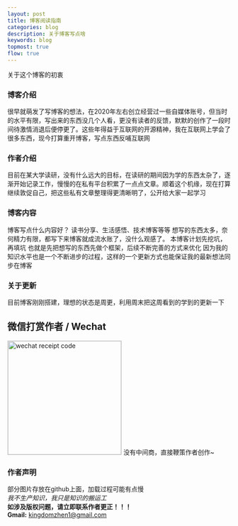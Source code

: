 ```yaml
---
layout: post
title: 博客阅读指南
categories: blog
description: 关于博客写点啥
keywords: blog
topmost: true
flow: true
---
```

关于这个博客的初衷

### 博客介绍
很早就萌发了写博客的想法，在2020年左右创立经营过一些自媒体账号，但当时的水平有限，写出来的东西没几个人看，更没有读者的反馈，默默的创作了一段时间待激情消退后便停更了。这些年得益于互联网的开源精神，我在互联网上学会了很多东西，现今打算重开博客，写点东西反哺互联网  

### 作者介绍

目前在某大学读研，没有什么远大的目标，在读研的期间因为学的东西太杂了，逐渐开始记录工作，慢慢的在私有平台积累了一点点文章。顺着这个机缘，现在打算继续敦促自己，把这些私有文章整理得更清晰明了，公开给大家一起学习

### 博客内容

博客写点什么内容好？
读书分享、生活感悟、技术博客等等
想写的东西太多，奈何精力有限，都写下来博客就成流水账了，没什么观感了。
本博客计划先挖坑，再填坑
也就是先把想写的东西先做个框架，后续不断完善的方式来优化
因为我的知识水平也是一个不断进步的过程，这样的一个更新方式也能保证我的最新想法同步在博客

<!-- 这是一段注释，在渲染后的文档中不会显示 
1. 写科目知识感觉数学公式太复杂，调整格式需要花费太多时间
2. 写读书笔记，这个更新的太慢，因为我太懒了看书的进度太慢
3. 写软件教程，这个是最简单的，但是我不知道哪些能写哪些不能写-->

### 关于更新

目前博客刚刚搭建，理想的状态是周更，利用周末把这周看到的学到的更新一下

## 微信打赏作者 / Wechat

<img style="width:256px;border:1px solid lightgrey;" src="{{ assets_base_url }}/assets/images/receipt-code-wechat.jpeg" alt="wechat receipt code" />  
没有中间商，直接鞭策作者创作~

### 作者声明

部分图片存放在github上面，加载过程可能有点慢  
*我不生产知识，我只是知识的搬运工*  
**如涉及版权问题，请立即联系作者更正！！！**    
**Gmail:**  kingdomzhen1@gmail.com
